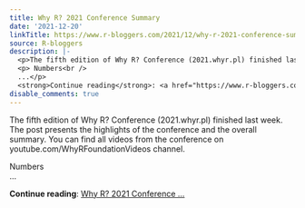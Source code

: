```yaml
---
title: Why R? 2021 Conference Summary
date: '2021-12-20'
linkTitle: https://www.r-bloggers.com/2021/12/why-r-2021-conference-summary/
source: R-bloggers
description: |-
  <p>The fifth edition of Why R? Conference (2021.whyr.pl) finished last week. The post presents the highlights of the conference and the overall summary. You can find all videos from the conference on youtube.com/WhyRFoundationVideos channel.</p>
  <p> Numbers<br />
  ...</p>
  <strong>Continue reading</strong>: <a href="https://www.r-bloggers.com/2021/12/why-r-2021-conference-summary/">Why R? 2021 Conference ...
disable_comments: true
---
```

<p>The fifth edition of Why R? Conference (2021.whyr.pl) finished last week. The post presents the highlights of the conference and the overall summary. You can find all videos from the conference on youtube.com/WhyRFoundationVideos channel.</p>
<p> Numbers<br />
...</p>
<strong>Continue reading</strong>: <a href="https://www.r-bloggers.com/2021/12/why-r-2021-conference-summary/">Why R? 2021 Conference ...